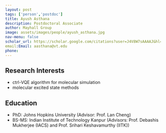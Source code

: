 ```yaml
---
layout: post 
tags: ['person','postdoc']
title: Ayush Asthana 
description: Postdoctoral Associate
author: Mayhall Group 
image: assets/images/people/ayush_asthana.jpg
nav-menu: false 
scholar_url: https://scholar.google.com/citations?user=J4V8W7sAAAAJ&hl=en&oi=ao 
email:Email: aasthana@vt.edu
phone: 
---
```


## Research Interests
- ctrl-VQE algorithm for molecular simulation
- molecular excited state methods

## Education
- PhD: Johns Hopkins University (Advisor: Prof. Lan Cheng)
- BS-MS: Indian Institute of Technology Kanpur (Advisors: Prof. Debashis Mukherjee
  (IACS) and Prof. Srihari Keshavamurthy (IITK))
